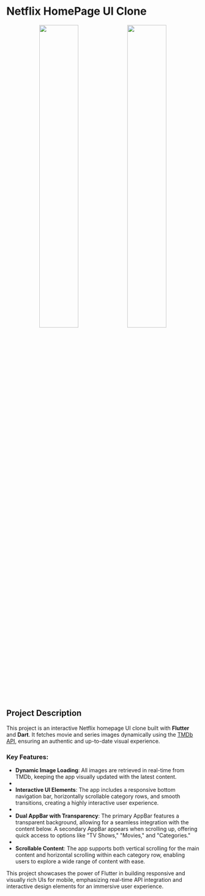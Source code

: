 # Netflix HomePage UI Clone

<p align="center">
  <img src="images/picture1.png" width="45%" />
  <img src="images/BlackGooglePixel 2.png" width="45%" />
</p>

## Project Description

This project is an interactive Netflix homepage UI clone built with **Flutter** and **Dart**. It fetches movie and series images dynamically using the [TMDb API](https://www.themoviedb.org/), ensuring an authentic and up-to-date visual experience.

### Key Features:

- **Dynamic Image Loading**: All images are retrieved in real-time from TMDb, keeping the app visually updated with the latest content.
- 
- **Interactive UI Elements**: The app includes a responsive bottom navigation bar, horizontally scrollable category rows, and smooth transitions, creating a highly interactive user experience.
- 
- **Dual AppBar with Transparency**: The primary AppBar features a transparent background, allowing for a seamless integration with the content below. A secondary AppBar appears when scrolling up, offering quick access to options like "TV Shows," "Movies," and "Categories."
- 
- **Scrollable Content**: The app supports both vertical scrolling for the main content and horizontal scrolling within each category row, enabling users to explore a wide range of content with ease.

This project showcases the power of Flutter in building responsive and visually rich UIs for mobile, emphasizing real-time API integration and interactive design elements for an immersive user experience.
